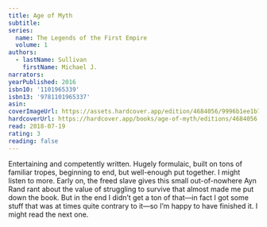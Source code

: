 ```yaml
---
title: Age of Myth
subtitle:
series:
  name: The Legends of the First Empire
  volume: 1
authors:
  - lastName: Sullivan
    firstName: Michael J.
narrators:
yearPublished: 2016
isbn10: '1101965339'
isbn13: '9781101965337'
asin:
coverImageUrl: https://assets.hardcover.app/edition/4684056/9996b1ee1b799cedc76a61e47b2ec70e633eda1e.jpeg
hardcoverUrl: https://hardcover.app/books/age-of-myth/editions/4684056
read: 2018-07-19
rating: 3
reading: false
---
```


Entertaining and competently written. Hugely formulaic, built on tons of familiar tropes, beginning to end, but well-enough put together. I might listen to more. Early on, the freed slave gives this small out-of-nowhere Ayn Rand rant about the value of struggling to survive that almost made me put down the book. But in the end I didn’t get a ton of that—in fact I got some stuff that was at times quite contrary to it—so I’m happy to have finished it. I might read the next one.
